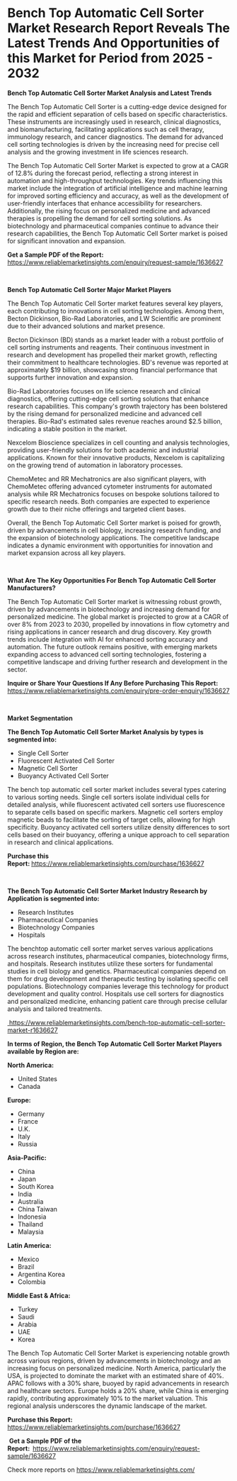 <p><h1>Bench Top Automatic Cell Sorter Market Research Report Reveals The Latest Trends And Opportunities of this Market for Period from 2025 - 2032</h1></p><p><strong>Bench Top Automatic Cell Sorter Market Analysis and Latest Trends</strong></p>
<p><p>The Bench Top Automatic Cell Sorter is a cutting-edge device designed for the rapid and efficient separation of cells based on specific characteristics. These instruments are increasingly used in research, clinical diagnostics, and biomanufacturing, facilitating applications such as cell therapy, immunology research, and cancer diagnostics. The demand for advanced cell sorting technologies is driven by the increasing need for precise cell analysis and the growing investment in life sciences research.</p><p>The Bench Top Automatic Cell Sorter Market is expected to grow at a CAGR of 12.8% during the forecast period, reflecting a strong interest in automation and high-throughput technologies. Key trends influencing this market include the integration of artificial intelligence and machine learning for improved sorting efficiency and accuracy, as well as the development of user-friendly interfaces that enhance accessibility for researchers. Additionally, the rising focus on personalized medicine and advanced therapies is propelling the demand for cell sorting solutions. As biotechnology and pharmaceutical companies continue to advance their research capabilities, the Bench Top Automatic Cell Sorter market is poised for significant innovation and expansion.</p></p>
<p><strong>Get a Sample PDF of the Report:&nbsp;</strong> <a href="https://www.reliablemarketinsights.com/enquiry/request-sample/1636627?utm_campaign=2532&utm_medium=2&utm_source=Github&utm_content=ia&utm_term=23032025&utm_id=bench-top-automatic-cell-sorter">https://www.reliablemarketinsights.com/enquiry/request-sample/1636627</a></p>
<p>&nbsp;</p>
<p><strong>Bench Top Automatic Cell Sorter Major Market Players</strong></p>
<p><p>The Bench Top Automatic Cell Sorter market features several key players, each contributing to innovations in cell sorting technologies. Among them, Becton Dickinson, Bio-Rad Laboratories, and LW Scientific are prominent due to their advanced solutions and market presence.</p><p>Becton Dickinson (BD) stands as a market leader with a robust portfolio of cell sorting instruments and reagents. Their continuous investment in research and development has propelled their market growth, reflecting their commitment to healthcare technologies. BD's revenue was reported at approximately $19 billion, showcasing strong financial performance that supports further innovation and expansion.</p><p>Bio-Rad Laboratories focuses on life science research and clinical diagnostics, offering cutting-edge cell sorting solutions that enhance research capabilities. This company's growth trajectory has been bolstered by the rising demand for personalized medicine and advanced cell therapies. Bio-Rad's estimated sales revenue reaches around $2.5 billion, indicating a stable position in the market.</p><p>Nexcelom Bioscience specializes in cell counting and analysis technologies, providing user-friendly solutions for both academic and industrial applications. Known for their innovative products, Nexcelom is capitalizing on the growing trend of automation in laboratory processes.</p><p>ChemoMetec and RR Mechatronics are also significant players, with ChemoMetec offering advanced cytometer instruments for automated analysis while RR Mechatronics focuses on bespoke solutions tailored to specific research needs. Both companies are expected to experience growth due to their niche offerings and targeted client bases.</p><p>Overall, the Bench Top Automatic Cell Sorter market is poised for growth, driven by advancements in cell biology, increasing research funding, and the expansion of biotechnology applications. The competitive landscape indicates a dynamic environment with opportunities for innovation and market expansion across all key players.</p></p>
<p>&nbsp;</p>
<p><strong>What Are The Key Opportunities For Bench Top Automatic Cell Sorter Manufacturers?</strong></p>
<p><p>The Bench Top Automatic Cell Sorter market is witnessing robust growth, driven by advancements in biotechnology and increasing demand for personalized medicine. The global market is projected to grow at a CAGR of over 8% from 2023 to 2030, propelled by innovations in flow cytometry and rising applications in cancer research and drug discovery. Key growth trends include integration with AI for enhanced sorting accuracy and automation. The future outlook remains positive, with emerging markets expanding access to advanced cell sorting technologies, fostering a competitive landscape and driving further research and development in the sector.</p></p>
<p><strong>Inquire or Share Your Questions If Any Before Purchasing This Report:</strong> <a href="https://www.reliablemarketinsights.com/enquiry/pre-order-enquiry/1636627?utm_campaign=2532&utm_medium=2&utm_source=Github&utm_content=ia&utm_term=23032025&utm_id=bench-top-automatic-cell-sorter">https://www.reliablemarketinsights.com/enquiry/pre-order-enquiry/1636627</a></p>
<p>&nbsp;</p>
<p><strong>Market Segmentation</strong></p>
<p><strong>The Bench Top Automatic Cell Sorter Market Analysis by types is segmented into:</strong></p>
<p><ul><li>Single Cell Sorter</li><li>Fluorescent Activated Cell Sorter</li><li>Magnetic Cell Sorter</li><li>Buoyancy Activated Cell Sorter</li></ul></p>
<p><p>The bench top automatic cell sorter market includes several types catering to various sorting needs. Single cell sorters isolate individual cells for detailed analysis, while fluorescent activated cell sorters use fluorescence to separate cells based on specific markers. Magnetic cell sorters employ magnetic beads to facilitate the sorting of target cells, allowing for high specificity. Buoyancy activated cell sorters utilize density differences to sort cells based on their buoyancy, offering a unique approach to cell separation in research and clinical applications.</p></p>
<p><strong>Purchase this Report:&nbsp;</strong><a href="https://www.reliablemarketinsights.com/purchase/1636627?utm_campaign=2532&utm_medium=2&utm_source=Github&utm_content=ia&utm_term=23032025&utm_id=bench-top-automatic-cell-sorter">https://www.reliablemarketinsights.com/purchase/1636627</a></p>
<p>&nbsp;</p>
<p><strong>The Bench Top Automatic Cell Sorter Market Industry Research by Application is segmented into:</strong></p>
<p><ul><li>Research Institutes</li><li>Pharmaceutical Companies</li><li>Biotechnology Companies</li><li>Hospitals</li></ul></p>
<p><p>The benchtop automatic cell sorter market serves various applications across research institutes, pharmaceutical companies, biotechnology firms, and hospitals. Research institutes utilize these sorters for fundamental studies in cell biology and genetics. Pharmaceutical companies depend on them for drug development and therapeutic testing by isolating specific cell populations. Biotechnology companies leverage this technology for product development and quality control. Hospitals use cell sorters for diagnostics and personalized medicine, enhancing patient care through precise cellular analysis and tailored treatments.</p></p>
<p><a href="https://www.reliablemarketinsights.com/bench-top-automatic-cell-sorter-market-r1636627?utm_campaign=2532&utm_medium=2&utm_source=Github&utm_content=ia&utm_term=23032025&utm_id=bench-top-automatic-cell-sorter">&nbsp;https://www.reliablemarketinsights.com/bench-top-automatic-cell-sorter-market-r1636627</a></p>
<p><strong>In terms of Region, the Bench Top Automatic Cell Sorter Market Players available by Region are:</strong></p>
<p>
    <p> <strong> North America: </strong>
        <ul>
            <li>United States</li>
            <li>Canada</li>
        </ul>
        </p> 
    <p> <strong> Europe: </strong>
        <ul>
            <li>Germany</li>
            <li>France</li>
            <li>U.K.</li>
            <li>Italy</li>
            <li>Russia</li>
        </ul>
        </p> 
    <p> <strong> Asia-Pacific: </strong>
        <ul>
            <li>China</li>
            <li>Japan</li>
            <li>South Korea</li>
            <li>India</li>
            <li>Australia</li>
            <li>China Taiwan</li>
            <li>Indonesia</li>
            <li>Thailand</li>
            <li>Malaysia</li>
        </ul>
        </p> 
    <p> <strong> Latin America: </strong>
        <ul>
            <li>Mexico</li>
            <li>Brazil</li>
            <li>Argentina Korea</li>
            <li>Colombia</li>
        </ul>
        </p> 
    <p> <strong> Middle East & Africa: </strong>
        <ul>
            <li>Turkey</li>
            <li>Saudi</li>
            <li>Arabia</li>
            <li>UAE</li>
            <li>Korea</li>
        </ul>
    </p>
    </p>
<p><p>The Bench Top Automatic Cell Sorter Market is experiencing notable growth across various regions, driven by advancements in biotechnology and an increasing focus on personalized medicine. North America, particularly the USA, is projected to dominate the market with an estimated share of 40%. APAC follows with a 30% share, buoyed by rapid advancements in research and healthcare sectors. Europe holds a 20% share, while China is emerging rapidly, contributing approximately 10% to the market valuation. This regional analysis underscores the dynamic landscape of the market.</p></p>
<p><strong>Purchase this Report: </strong><a href="https://www.reliablemarketinsights.com/purchase/1636627?utm_campaign=2532&utm_medium=2&utm_source=Github&utm_content=ia&utm_term=23032025&utm_id=bench-top-automatic-cell-sorter">https://www.reliablemarketinsights.com/purchase/1636627</a></p>
<p>&nbsp;<strong>Get a Sample PDF of the Report:&nbsp;&nbsp;</strong><a href="https://www.reliablemarketinsights.com/enquiry/request-sample/1636627?utm_campaign=2532&utm_medium=2&utm_source=Github&utm_content=ia&utm_term=23032025&utm_id=bench-top-automatic-cell-sorter">https://www.reliablemarketinsights.com/enquiry/request-sample/1636627</a></p>
<p><strong></strong></p>
<p>Check more reports on <a href="https://www.reliablemarketinsights.com/?utm_campaign=2532&utm_medium=2&utm_source=Github&utm_content=ia&utm_term=23032025&utm_id=bench-top-automatic-cell-sorter">https://www.reliablemarketinsights.com/</a></p>